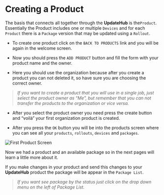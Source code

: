 # Creating a Product

The basis that connects all together through the **UpdateHub** is the`Product`.
Essentially the Product includes one or multiple `Devices` and for each
`Product` there is a `Package` version that may be updated using a `Rollout`.

* To create one product click on the `BACK TO PRODUCTS` link  and you will be again in the welcome screen.

* Now you should press the `ADD PRODUCT` button and fill the form with your product name and the owner.

* Here you should use the organization because after you create a product you can not deleted it, so have sure you are choosing the correct owner.

>_If you want to create a product that you will use in a single job, just select the product owner as “Me”, but remember that you can not transfer the products to the organization or vice versa._

* After you select the product owner you need press the create button and “voilà” your first organization product is created.

* After you press the `OK` button you will be into the products screen where you can see all your `products`, `rollouts`, `devices` and `packages`.

![First Product Screen](../../.gitbook/assets/productscreen.png)

Now we had a product and an available package so in the next pages will learn a little more about it.

If you make changes in your product and send this changes to your **UpdateHub** product the package will be appear in the `Package List`.

>_If you want see package by the status just click on the drop down menu on the left of Package List._
